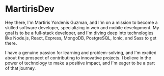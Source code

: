 # MartirisDev


Hey there, I'm Martiris Yordenis Guzman, and I'm on a mission to become a skilled software developer, specializing in web and mobile development. My goal is to be a full-stack developer, and I'm diving deep into technologies like Node.js, React, Express, MongoDB, PostgreSQL, Ionic, and Sass to get there.

I have a genuine passion for learning and problem-solving, and I'm excited about the prospect of contributing to innovative projects. I believe in the power of technology to make a positive impact, and I'm eager to be a part of that journey.


